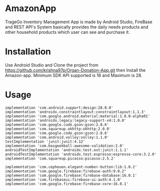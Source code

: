 # AmazonApp
TrageGo Inventory Management App is made by Android Studio, FireBase and REST API's
System basically provides the daily needs products and other household products which user can see and purchase it.

# Installation
Use Android Studio and Clone the project from https://github.com/krishna97p/Organ-Donation-App.git then Install the Amazon-app. Minimum SDK API supported is 18 and Maximum is 28.

# Usage
    implementation 'com.android.support:design:28.0.0'
    implementation 'androidx.constraintlayout:constraintlayout:1.1.3'
    implementation 'com.google.android.material:material:1.0.0-alpha01'
    implementation 'androidx.legacy:legacy-support-v4:1.0.0'
    implementation 'com.google.code.gson:gson:2.8.6'
    implementation 'com.squareup.okhttp:okhttp:2.0.0'
    implementation 'com.google.code.gson:gson:2.8.6'
    implementation 'com.android.volley:volley:1.1.0'
    testImplementation 'junit:junit:4.12'
    implementation 'com.basgeekball:awesome-validation:2.0'
    androidTestImplementation 'androidx.test.ext:junit:1.1.1'
    androidTestImplementation 'androidx.test.espresso:espresso-core:3.2.0'
    implementation 'com.squareup.picasso:picasso:2.5.2'

    implementation 'com.cepheuen.elegant-number-button:lib:1.0.2'
    implementation "com.google.firebase:firebase-auth:9.0.2"
    implementation 'com.google.firebase:firebase-database:16.0.1'
    implementation 'com.firebaseui:firebase-ui-auth:4.1.0'
    implementation 'com.google.firebase:firebase-core:16.0.1'



